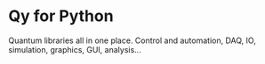 Qy for Python
=============

Quantum libraries all in one place. Control and automation, DAQ, IO, simulation, graphics, GUI, analysis...
